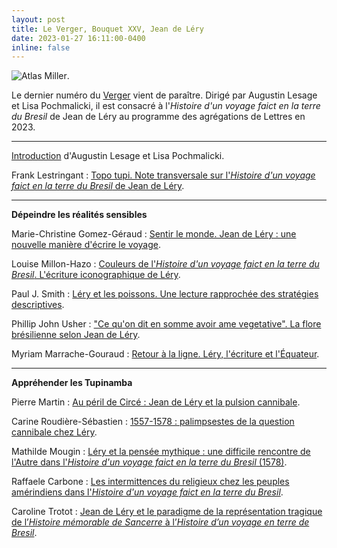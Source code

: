```yaml
---
layout: post
title: Le Verger, Bouquet XXV, Jean de Léry
date: 2023-01-27 16:11:00-0400
inline: false
---
```


![Atlas Miller](https://upload.wikimedia.org/wikipedia/commons/thumb/4/46/Brazil_16thc_map.jpg/1200px-Brazil_16thc_map.jpg "Atlas Miller").

Le dernier numéro du [Verger](http://cornucopia16.com/blog/2023/01/06/bouquet-xxv-lhistoire-dun-voyage-faict-en-la-terre-du-bresil-de-jean-de-lery/) vient de paraître. Dirigé par Augustin Lesage et Lisa Pochmalicki, il est consacré à l'_Histoire d'un voyage faict en la terre du Bresil_ de Jean de Léry au programme des agrégations de Lettres en 2023.

***

[Introduction](http://cornucopia16.com/?p=11156) d'Augustin Lesage et Lisa Pochmalicki.

Frank Lestringant : [Topo tupi. Note transversale sur l'*Histoire d'un voyage faict en la terre du Bresil* de Jean de Léry](http://cornucopia16.com/?p=11160).

***

**Dépeindre les réalités sensibles**

Marie-Christine Gomez-Géraud : [Sentir le monde. Jean de Léry : une nouvelle manière d'écrire le voyage](http://cornucopia16.com/blog/2022/12/13/marie-christine-gomez-geraud-sentir-le-monde-jean-de-lery-une-nouvelle-maniere-decrire-le-voyage/).

Louise Millon-Hazo : [Couleurs de l'_Histoire d'un voyage faict en la terre du Bresil_. L'écriture iconographique de Léry](http://cornucopia16.com/blog/2022/12/13/louise-millon-hazo-couleurs-de-lhistoire-dun-voyage-faict-en-la-terre-du-bresil-lecriture-iconographique-de-lery/).

Paul J. Smith : [Léry et les poissons. Une lecture rapprochée des stratégies descriptives](http://cornucopia16.com/blog/2022/12/13/paul-j-smith-lery-et-les-poissons-une-lecture-rapprochee-des-strategies-descriptives/).

Phillip John Usher : ["Ce qu'on dit en somme avoir ame vegetative". La flore brésilienne selon Jean de Léry](http://cornucopia16.com/blog/2022/12/13/phillip-j-usher-ce-quon-dit-en-somme-avoir-ame-vegetative-la-flore-bresilienne-selon-jean-de-lery/).

Myriam Marrache-Gouraud : [Retour à la ligne. Léry, l'écriture et l'Équateur](http://cornucopia16.com/blog/2023/01/01/myriam-marrache-gouraud-retour-a-la-ligne-lery-lecriture-et-lequateur/).

***

**Appréhender les Tupinamba**

Pierre Martin : [Au péril de Circé : Jean de Léry et la pulsion cannibale](http://cornucopia16.com/blog/2022/12/21/pierre-martin-au-peril-de-circe-jean-de-lery-et-la-pulsion-cannibale/).

Carine Roudière-Sébastien : [1557-1578 : palimpsestes de la question cannibale chez Léry](http://cornucopia16.com/blog/2022/12/21/carine-roudiere-sebastien-1557-1578-palimpsestes-de-la-question-cannibale-chez-lery/).

Mathilde Mougin : [Léry et la pensée mythique : une difficile rencontre de l'Autre dans l'_Histoire d'un voyage faict en la terre du Bresil_ (1578)](http://cornucopia16.com/blog/2022/12/21/mathilde-mougin-lery-et-la-pensee-mythique-une-difficile-rencontre-de-lautre-dans-lhistoire-dun-voyage-faict-en-la-terre-du-bresil-1578/).

Raffaele Carbone : [Les intermittences du religieux chez les peuples amérindiens dans l'_Histoire d'un voyage faict en la terre du Bresil_](http://cornucopia16.com/blog/2023/01/06/raffaele-carbone-les-intermittences-du-religieux-chez-les-peuples-amerindiens-dans-lhistoire-dun-voyage-faict-en-la-terre-du-bresil/).

Caroline Trotot : [Jean de Léry et le paradigme de la représentation tragique de l’_Histoire mémorable de Sancerre_ à l’_Histoire d’un voyage en terre de Bresil_](http://cornucopia16.com/blog/2023/01/05/caroline-trotot-jean-de-lery-et-le-paradigme-de-la-representation-tragique-de-lhistoire-memorable-de-sancerre-a-lhistoire-dun-voyage-en-terre-de-bresil/).
